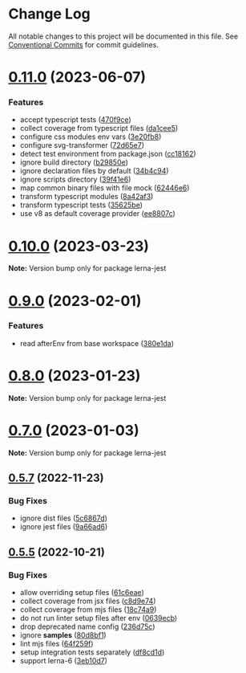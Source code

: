 # Change Log

All notable changes to this project will be documented in this file.
See [Conventional Commits](https://conventionalcommits.org) for commit guidelines.

# [0.11.0](https://github.com/just-paja/lerna-jest/compare/v0.10.0...v0.11.0) (2023-06-07)


### Features

* accept typescript tests ([470f9ce](https://github.com/just-paja/lerna-jest/commit/470f9ce53fd8e28c965020a35d36951536bae83a))
* collect coverage from typescript files ([da1cee5](https://github.com/just-paja/lerna-jest/commit/da1cee50464cab20a9a49b5c0b8c65e1d7c1bf75))
* configure css modules env vars ([3e20fb8](https://github.com/just-paja/lerna-jest/commit/3e20fb8cfa74a4cb2ff295aeb166121f24b93567))
* configure svg-transformer ([72d65e7](https://github.com/just-paja/lerna-jest/commit/72d65e70ebd19306df6e73b2fb7b6974c5cbd73e))
* detect test environment from package.json ([cc18162](https://github.com/just-paja/lerna-jest/commit/cc181622d1382c5c0fd933ebec71e0a47ce148bc))
* ignore build directory ([b29850e](https://github.com/just-paja/lerna-jest/commit/b29850edd5683af8e751176bfe10f24bad09d445))
* ignore declaration files by default ([34b4c94](https://github.com/just-paja/lerna-jest/commit/34b4c945e6e7dff36f3c5e95f12067a931837e09))
* ignore scripts directory ([39f41e6](https://github.com/just-paja/lerna-jest/commit/39f41e6bc8ec643b3a7bd73d3cc23702e0a3b598))
* map common binary files with file mock ([62446e6](https://github.com/just-paja/lerna-jest/commit/62446e68a974c0757b3201daedd082f3f3b8ceb0))
* transform typescript modules ([8a42af3](https://github.com/just-paja/lerna-jest/commit/8a42af352065be6f24e4c9b16a2899b8aab03934))
* transform typescript tests ([35625be](https://github.com/just-paja/lerna-jest/commit/35625bef21cfce2829bf91423a66aba7cf5ac670))
* use v8 as default coverage provider ([ee8807c](https://github.com/just-paja/lerna-jest/commit/ee8807c1945b5cca69e9c18198a2e528a09c0701))





# [0.10.0](https://github.com/just-paja/lerna-jest/compare/v0.9.1...v0.10.0) (2023-03-23)

**Note:** Version bump only for package lerna-jest





# [0.9.0](https://github.com/just-paja/lerna-jest/compare/v0.8.1...v0.9.0) (2023-02-01)


### Features

* read afterEnv from base workspace ([380e1da](https://github.com/just-paja/lerna-jest/commit/380e1dadbdfbd523dc63871c8c7fdf429effab02))





# [0.8.0](https://github.com/just-paja/lerna-jest/compare/v0.7.1...v0.8.0) (2023-01-23)

**Note:** Version bump only for package lerna-jest





# [0.7.0](https://github.com/just-paja/lerna-jest/compare/v0.6.3...v0.7.0) (2023-01-03)

**Note:** Version bump only for package lerna-jest





## [0.5.7](https://github.com/just-paja/lerna-jest/compare/v0.5.6...v0.5.7) (2022-11-23)


### Bug Fixes

* ignore dist files ([5c6867d](https://github.com/just-paja/lerna-jest/commit/5c6867dd4d32021314f6eb7c27e36d452b216113))
* ignore jest files ([9a66ad6](https://github.com/just-paja/lerna-jest/commit/9a66ad6d802907430afb636848599769b75e76b2))





## [0.5.5](https://github.com/just-paja/lerna-jest/compare/v0.5.4...v0.5.5) (2022-10-21)


### Bug Fixes

* allow overriding setup files ([61c6eae](https://github.com/just-paja/lerna-jest/commit/61c6eae39354e4afc85498bed57f33b126556601))
* collect coverage from jsx files ([c8d9e74](https://github.com/just-paja/lerna-jest/commit/c8d9e74477263f7f4eb1c92e5330bd2a40dde9e2))
* collect coverage from mjs files ([18c74a9](https://github.com/just-paja/lerna-jest/commit/18c74a995a335b853d3909d249d17349194c781b))
* do not run linter setup files after env ([0639ecb](https://github.com/just-paja/lerna-jest/commit/0639ecb20213fc0134600d3fc7ec923ca7bc44d1))
* drop deprecated name config ([236d75c](https://github.com/just-paja/lerna-jest/commit/236d75c9a919bbb5ab3e8391b9e4ea4700b9d100))
* ignore __samples__ ([80d8bf1](https://github.com/just-paja/lerna-jest/commit/80d8bf15e482d58cb9567f1f8af837548e51d1c8))
* lint mjs files ([64f259f](https://github.com/just-paja/lerna-jest/commit/64f259f529dfe5ef461139a90d5d2778d7195524))
* setup integration tests separately ([df8cd1d](https://github.com/just-paja/lerna-jest/commit/df8cd1dfaab47fd2138b58a84284888352bcdadc))
* support lerna-6 ([3eb10d7](https://github.com/just-paja/lerna-jest/commit/3eb10d70e903ad96ea866db3a95eda43080256d6))
